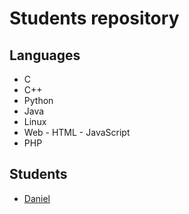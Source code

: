 # Students repository

## Languages

* C
* C++
* Python
* Java
* Linux
* Web - HTML - JavaScript
* PHP

## Students

* [Daniel](https://github.com/Daniel-94-git/scuola/blob/main/README.md)  
